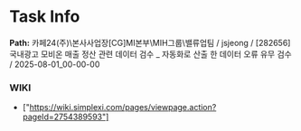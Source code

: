 # Task Info

**Path:** 카페24(주)\본사사업장\[CG]MI본부\MIH그룹\밸류업팀 / jsjeong / [282656] 국내광고 모비온 매출 정산 관련 데이터 검수 _ 자동화로 산출 한 데이터 오류 유무 검수 / 2025-08-01_00-00-00

### WIKI
- ["https://wiki.simplexi.com/pages/viewpage.action?pageId=2754389593"]

